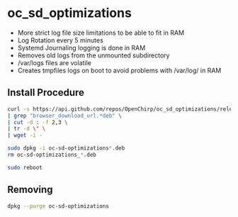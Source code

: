 # oc_sd_optimizations

* More strict log file size limitations to be able to fit in RAM
* Log Rotation every 5 minutes
* Systemd Journaling logging is done in RAM
* Removes old logs from the unmounted subdirectory
* /var/logs files are volatile
* Creates tmpfiles logs on boot to avoid problems with /var/log/ in RAM

## Install Procedure

```bash
curl -s https://api.github.com/repos/OpenChirp/oc_sd_optimizations/releases/latest \
| grep "browser_download_url.*deb" \
| cut -d : -f 2,3 \
| tr -d \" \
| wget -i -

sudo dpkg -i oc-sd-optimizations*.deb
rm oc-sd-optimizations_*.deb

sudo reboot
```


## Removing 
```bash
dpkg --purge oc-sd-optimizations
```

